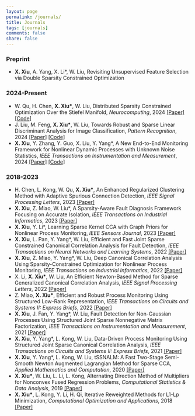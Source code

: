 ```yaml
---
layout: page
permalink: /journals/
title: Journals
tags: [journals]
comments: false
share: false
---
```



### Preprint
* <b>X. Xiu</b>, A. Yang, X. Li*, W. Liu, Revisiting Unsupervised Feature Selection via Double Sparsity Constrained Optimization <br>


### 2024-Present
* W. Qu, H. Chen, <b>X. Xiu*</b>, W. Liu, Distributed Sparsity Constrained Optimization Over the Stiefel Manifold, <i>Neurocomputing</i>, 2024 <a href="https://www.sciencedirect.com/science/article/pii/S0925231224010385" class="textlink" target="_blank">[Paper]</a> <a href="https://github.com/wtqu/DREAM" class="textlink" target="_blank">[Code]</a> <br>
* J. Liu, M. Feng, <b>X. Xiu*</b>, W. Liu, Towards Robust and Sparse Linear Discriminant Analysis for Image Classification, <i>Pattern Recognition</i>, 2024 <a href="https://www.sciencedirect.com/science/article/pii/S0031320324002632" class="textlink" target="_blank">[Paper]</a> <a href="https://github.com/EMXlight/RSLDAplus" class="textlink" target="_blank">[Code]</a> <br>
* <b>X. Xiu</b>, Y. Zhang, Y. Guo, X. Liu, Y. Yang*, A New End-to-End Monitoring Framework for Nonlinear Dynamic Processes with Unknown Noise Statistics, <i>IEEE Transactions on Instrumentation and Measurement</i>, 2024 <a href="https://ieeexplore.ieee.org/document/10464356" class="textlink" target="_blank">[Paper]</a> <a href="https://github.com/xianchaoxiu/2024-TIM-DRNN" class="textlink" target="_blank">[Code]</a> <br>

### 2018-2023
* H. Chen, L. Kong, W. Qu, <b>X. Xiu*</b>, An Enhanced Regularized Clustering Method with Adaptive Spurious Connection Detection, <i>IEEE Signal Processing Letters</i>, 2023 <a href="https://ieeexplore.ieee.org/document/10252040" class="textlink" target="_blank">[Paper]</a>  <br>
* <b>X. Xiu</b>, Z. Miao, W. Liu*, A Sparsity-Aware Fault Diagnosis Framework Focusing on Accurate Isolation, <i>IEEE Transactions on Industrial Informatics</i>, 2023 <a href="https://ieeexplore.ieee.org/document/9788040" class="textlink" target="_blank">[Paper]</a> <br>
* <b>X. Xiu</b>, Y. Li*, Learning Sparse Kernel CCA with Graph Priors for Nonlinear Process Monitoring, <i>IEEE Sensors Journal</i>, 2023 <a href="https://ieeexplore.ieee.org/document/10050438" class="textlink" target="_blank">[Paper]</a> <br>
* <b>X. Xiu</b>, L. Pan, Y. Yang*, W. Liu, Efficient and Fast Joint Sparse Constrained Canonical Correlation Analysis for Fault Detection, <i>IEEE Transactions on Neural Networks and Learning Systems</i>, 2022 <a href="https://ieeexplore.ieee.org/document/9887978" class="textlink" target="_blank">[Paper]</a> <br>
* <b>X. Xiu</b>, Z. Miao, Y. Yang*, W. Liu, Deep Canonical Correlation Analysis Using Sparsity-Constrained Optimization for Nonlinear Process Monitoring, <i>IEEE Transactions on Industrial Informatics</i>, 2022 <a href="https://ieeexplore.ieee.org/document/9583864" class="textlink" target="_blank">[Paper]</a> <br>
* X. Li, <b>X. Xiu*</b>, W. Liu, An Efficient Newton-Based Method for Sparse Generalized Canonical Correlation Analysis, <i>IEEE Signal Processing Letters</i>, 2022 <a href="https://ieeexplore.ieee.org/document/9619966" class="textlink" target="_blank">[Paper]</a>  <br>
* Z. Miao, <b>X. Xiu*</b>, Efficient and Robust Process Monitoring Using Structured Low-Rank Representation, <i>IEEE Transactions on Circuits and Systems II: Express Briefs</i>, 2022 <a href="https://ieeexplore.ieee.org/document/9745488" class="textlink" target="_blank">[Paper]</a> <br>
* <b>X. Xiu</b>, J. Fan, Y. Yang*, W. Liu, Fault Detection for Non-Gaussian Processes Using Structured Joint Sparse Nonnegative Matrix Factorization, <i>IEEE Transactions on Instrumentation and Measurement</i>, 2021 <a href="https://ieeexplore.ieee.org/document/9381237" class="textlink" target="_blank">[Paper]</a> <br>
* <b>X. Xiu</b>, Y. Yang*, L. Kong, W. Liu, Data-Driven Process Monitoring Using Structured Joint Sparse Canonical Correlation Analysis, <i>IEEE Transactions on Circuits and Systems II: Express Briefs</i>, 2021 <a href="https://ieeexplore.ieee.org/document/9068308" class="textlink" target="_blank">[Paper]</a> <br>
* <b>X. Xiu</b>, Y. Yang*, L. Kong, W. Liu, tSSNALM: A Fast Two-Stage Semi-Smooth Newton Augmented Lagrangian Method for Sparse CCA, <i>Applied Mathematics and Computation</i>, 2020 <a href="https://www.sciencedirect.com/science/article/pii/S0096300320302411?via%3Dihub" class="textlink" target="_blank">[Paper]</a> <br>
* <b>X. Xiu*</b>, W. Liu, L. Li, L. Kong, Alternating Direction Method of Multipliers for Nonconvex Fused Regression Problems, <i>Computational Statistics & Data Analysis</i>, 2019 <a href="https://www.sciencedirect.com/science/article/abs/pii/S0167947319300039" class="textlink" target="_blank">[Paper]</a> <br>
* <b>X. Xiu*</b>, L. Kong, Y. Li, H. Qi, Iterative Reweighted Methods for L1-Lp Minimization, <i>Computational Optimization and Applications</i>, 2018 <a href="https://link.springer.com/article/10.1007/s10589-017-9977-7" class="textlink" target="_blank">[Paper]</a> <br>

